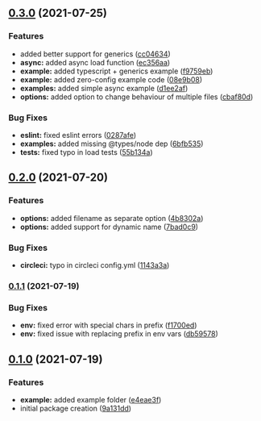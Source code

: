 ## [0.3.0](https://github.com/lukecarr/c9h/compare/v0.2.1...v0.3.0) (2021-07-25)

### Features

- added better support for generics ([cc04634](https://github.com/lukecarr/c9h/commit/cc046344d229363a42fe3ebac20fbfa32c81e5ea))
- **async:** added async load function ([ec356aa](https://github.com/lukecarr/c9h/commit/ec356aaec22d3990cee0708c8cde6fcf6583dda0))
- **example:** added typescript + generics example ([f9759eb](https://github.com/lukecarr/c9h/commit/f9759eb52b09682ba72aff8f2d0139f1e4bc2ef7))
- **example:** added zero-config example code ([08e9b08](https://github.com/lukecarr/c9h/commit/08e9b0841219f86688d3ce114b3b3a42c2fcaf25))
- **examples:** added simple async example ([d1ee2af](https://github.com/lukecarr/c9h/commit/d1ee2afae00ccdd26149ab434431261b5666a523))
- **options:** added option to change behaviour of multiple files ([cbaf80d](https://github.com/lukecarr/c9h/commit/cbaf80d0a06207e6f1df4d8a4757c2746de9197e))

### Bug Fixes

- **eslint:** fixed eslint errors ([0287afe](https://github.com/lukecarr/c9h/commit/0287afe572034b779314c6cbf3af1cf6d0787d9c))
- **examples:** added missing @types/node dep ([6bfb535](https://github.com/lukecarr/c9h/commit/6bfb535ea7055376f8e209bc27cb5818b40b1ca8))
- **tests:** fixed typo in load tests ([55b134a](https://github.com/lukecarr/c9h/commit/55b134a774447732f1e056ba3c071d07d79880e5))

## [0.2.0](https://github.com/lukecarr/c9h/compare/v0.2.1...v0.2.1) (2021-07-20)

### Features

- **options:** added filename as separate option ([4b8302a](https://github.com/lukecarr/c9h/commit/4b8302a6a53a76f0e37798b7bbffa68f33533eb1))
- **options:** added support for dynamic name ([7bad0c9](https://github.com/lukecarr/c9h/commit/7bad0c96f171bd522d61a30330ee5d3c16568eab))

### Bug Fixes

- **circleci:** typo in circleci config.yml ([1143a3a](https://github.com/lukecarr/c9h/commit/1143a3af885875c2911d22beb23bbe37cfdea697))

### [0.1.1](https://github.com/lukecarr/c9h/compare/v0.2.1...v0.2.1) (2021-07-19)

### Bug Fixes

- **env:** fixed error with special chars in prefix ([f1700ed](https://github.com/lukecarr/c9h/commit/f1700ed791001e7f166511f22ff711af2ddfa405))
- **env:** fixed issue with replacing prefix in env vars ([db59578](https://github.com/lukecarr/c9h/commit/db595780e2e08a504e39f0fba5880d94aad85178))

## [0.1.0](https://github.com/lukecarr/c9h/compare/v0.2.1...v0.2.1) (2021-07-19)

### Features

- **example:** added example folder ([e4eae3f](https://github.com/lukecarr/c9h/commit/e4eae3fb9bebb601d1aebbd7a5fbb8ce459c275d))
- initial package creation ([9a131dd](https://github.com/lukecarr/c9h/commit/9a131dd64202b4b2efc53ec18d3cb907a0b2e5e8))
